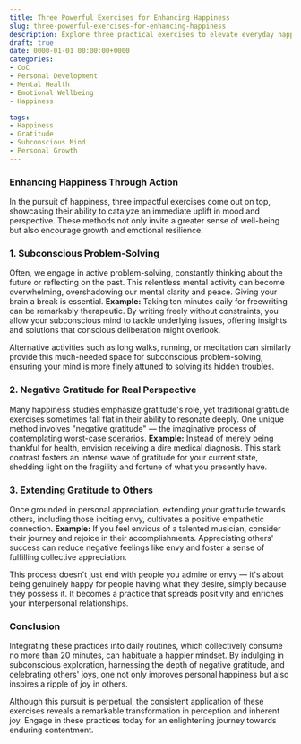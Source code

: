 ```yaml
---
title: Three Powerful Exercises for Enhancing Happiness
slug: three-powerful-exercises-for-enhancing-happiness
description: Explore three practical exercises to elevate everyday happiness, including subconscious problem-solving, negative gratitude, and extending gratitude to others.
draft: true
date: 0000-01-01 00:00:00+0000
categories:
- CoC
- Personal Development
- Mental Health
- Emotional Wellbeing
- Happiness

tags:
- Happiness
- Gratitude
- Subconscious Mind
- Personal Growth
---
```


### Enhancing Happiness Through Action

In the pursuit of happiness, three impactful exercises come out on top, showcasing their ability to catalyze an immediate uplift in mood and perspective. These methods not only invite a greater sense of well-being but also encourage growth and emotional resilience.

### 1. Subconscious Problem-Solving

Often, we engage in active problem-solving, constantly thinking about the future or reflecting on the past. This relentless mental activity can become overwhelming, overshadowing our mental clarity and peace. Giving your brain a break is essential. **Example:** Taking ten minutes daily for freewriting can be remarkably therapeutic. By writing freely without constraints, you allow your subconscious mind to tackle underlying issues, offering insights and solutions that conscious deliberation might overlook.

Alternative activities such as long walks, running, or meditation can similarly provide this much-needed space for subconscious problem-solving, ensuring your mind is more finely attuned to solving its hidden troubles.

### 2. Negative Gratitude for Real Perspective

Many happiness studies emphasize gratitude's role, yet traditional gratitude exercises sometimes fall flat in their ability to resonate deeply. One unique method involves "negative gratitude" — the imaginative process of contemplating worst-case scenarios. **Example:** Instead of merely being thankful for health, envision receiving a dire medical diagnosis. This stark contrast fosters an intense wave of gratitude for your current state, shedding light on the fragility and fortune of what you presently have.

### 3. Extending Gratitude to Others

Once grounded in personal appreciation, extending your gratitude towards others, including those inciting envy, cultivates a positive empathetic connection. **Example:** If you feel envious of a talented musician, consider their journey and rejoice in their accomplishments. Appreciating others' success can reduce negative feelings like envy and foster a sense of fulfilling collective appreciation.

This process doesn't just end with people you admire or envy — it's about being genuinely happy for people having what they desire, simply because they possess it. It becomes a practice that spreads positivity and enriches your interpersonal relationships.

### Conclusion

Integrating these practices into daily routines, which collectively consume no more than 20 minutes, can habituate a happier mindset. By indulging in subconscious exploration, harnessing the depth of negative gratitude, and celebrating others' joys, one not only improves personal happiness but also inspires a ripple of joy in others.

Although this pursuit is perpetual, the consistent application of these exercises reveals a remarkable transformation in perception and inherent joy. Engage in these practices today for an enlightening journey towards enduring contentment.
